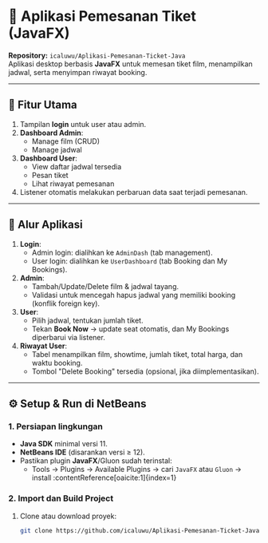# 🌟 Aplikasi Pemesanan Tiket (JavaFX)

**Repository:** `icaluwu/Aplikasi-Pemesanan-Ticket-Java`  
Aplikasi desktop berbasis **JavaFX** untuk memesan tiket film, menampilkan jadwal, serta menyimpan riwayat booking.

---

## 📌 Fitur Utama

1. Tampilan **login** untuk user atau admin.
2. **Dashboard Admin**:
   - Manage film (CRUD)
   - Manage jadwal
3. **Dashboard User**:
   - View daftar jadwal tersedia
   - Pesan tiket
   - Lihat riwayat pemesanan
4. Listener otomatis melakukan perbaruan data saat terjadi pemesanan.

---

## 🧭 Alur Aplikasi

1. **Login**:
   - Admin login: dialihkan ke `AdminDash` (tab management).
   - User login: dialihkan ke `UserDashboard` (tab Booking dan My Bookings).
2. **Admin**:
   - Tambah/Update/Delete film & jadwal tayang. 
   - Validasi untuk mencegah hapus jadwal yang memiliki booking (konflik foreign key).
3. **User**:
   - Pilih jadwal, tentukan jumlah tiket.
   - Tekan **Book Now** → update seat otomatis, dan My Bookings diperbarui via listener.
4. **Riwayat User**:
   - Tabel menampilkan film, showtime, jumlah tiket, total harga, dan waktu booking.
   - Tombol "Delete Booking" tersedia (opsional, jika diimplementasikan).

---

## ⚙️ Setup & Run di NetBeans

### 1. Persiapan lingkungan
- **Java SDK** minimal versi 11.
- **NetBeans IDE** (disarankan versi ≥ 12).
- Pastikan plugin **JavaFX**/Gluon sudah terinstal:
  - Tools → Plugins → Available Plugins → cari `JavaFX` atau `Gluon` → install :contentReference[oaicite:1]{index=1}

### 2. Import dan Build Project
1. Clone atau download proyek:
   ```bash
   git clone https://github.com/icaluwu/Aplikasi-Pemesanan-Ticket-Java.git

